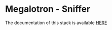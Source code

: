 # Megalotron - Sniffer

The documentation of this stack is available [HERE](https://github.com/Megalotron/Doculotron)
